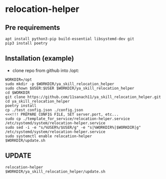 # relocation-helper
## Pre requirements
```shell
apt install python3-pip build-essential libsystemd-dev git
pip3 install poetry
```
## Installation (example)
- clone repo from github into /opt:
```shell
WORKDIR=/opt
sudo mkdir -p $WORKDIR/ya_skill_relocation_helper
sudo chown $USER:$USER $WORKDIR/ya_skill_relocation_helper
cd $WORKDIR
git clone https://github.com/11sanach11/ya_skill_relocation_helper.git
cd ya_skill_relocation_helper
poetry install
cp ./test_config.json ./config.json
<<<!!! PREPARE CONFIG FILE, SET server.port, etc...
sudo cp ./template_for_service/relocation-helper.service /etc/systemd/system/relocation-helper.service
sudo sed -i -e "s/%USER%/$USER/g" -e "s|%WORKDIR%|$WORKDIR|g" /etc/systemd/system/relocation-helper.service
sudo systemctl enable relocation-helper
$WORKDIR/update.sh
```

## UPDATE
```shell
relocation-helper
$WORKDIR/ya_skill_relocation_helper/update.sh
```
